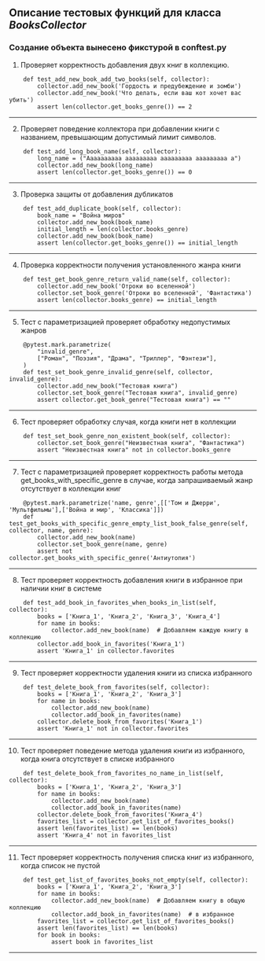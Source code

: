 ## Описание тестовых функций для класса *BooksCollector*

### Создание объекта вынесено фикстурой в conftest.py


1. Проверяет корректность добавления двух книг в коллекцию.
```
    def test_add_new_book_add_two_books(self, collector):
        collector.add_new_book('Гордость и предубеждение и зомби')
        collector.add_new_book('Что делать, если ваш кот хочет вас убить')
        assert len(collector.get_books_genre()) == 2
```
---
2. Проверяет поведение коллектора при добавлении книги с названием,
        превышающим допустимый лимит символов.
```
    def test_add_long_book_name(self, collector):
        long_name = ("Aaaaaaaaaa aaaaaaaaa aaaaaaaaa aaaaaaaaa a")
        collector.add_new_book(long_name)
        assert len(collector.get_books_genre()) == 0
```
---
3. Проверка защиты от добавления дубликатов
```
    def test_add_duplicate_book(self, collector):
        book_name = "Война миров" 
        collector.add_new_book(book_name) 
        initial_length = len(collector.books_genre)
        collector.add_new_book(book_name)
        assert len(collector.get_books_genre()) == initial_length
```
---
4. Проверка корректности получения установленного жанра книги
```
    def test_get_book_genre_return_valid_name(self, collector):
        collector.add_new_book('Отроки во вселенной')
        collector.set_book_genre('Отроки во вселенной', 'Фантастика')
        assert len(collector.books_genre) == initial_length
```
---
5. Тест с параметризацией проверяет обработку недопустимых жанров
```
    @pytest.mark.parametrize(
        "invalid_genre",
        ["Роман", "Поэзия", "Драма", "Триллер", "Фэнтези"],
    )
    def test_set_book_genre_invalid_genre(self, collector, invalid_genre):
        collector.add_new_book("Тестовая книга")
        collector.set_book_genre("Тестовая книга", invalid_genre)
        assert collector.get_book_genre("Тестовая книга") == ""
```
---
6. Тест проверяет обработку случая, когда книги нет в коллекции
```
    def test_set_book_genre_non_existent_book(self, collector):
        collector.set_book_genre("Неизвестная книга", "Фантастика")
        assert "Неизвестная книга" not in collector.books_genre
```
---
7. Тест с параметризацией проверяет корректность работы метода 
    get_books_with_specific_genre в случае, когда запрашиваемый 
    жанр отсутствует в коллекции книг
```
    @pytest.mark.parametrize('name, genre',[['Том и Джерри', 'Мультфильмы'],['Война и мир', 'Классика']])
    def test_get_books_with_specific_genre_empty_list_book_false_genre(self, collector, name, genre):
        collector.add_new_book(name)
        collector.set_book_genre(name, genre)
        assert not collector.get_books_with_specific_genre('Антиутопия')
```
---
8. Тест проверяет корректность добавления книги в избранное при наличии
        книг в системе
```
    def test_add_book_in_favorites_when_books_in_list(self, collector):
        books = ['Книга_1', 'Книга_2', 'Книга_3', 'Книга_4']
        for name in books:
            collector.add_new_book(name)  # Добавляем каждую книгу в коллекцию
        collector.add_book_in_favorites('Книга_1')
        assert 'Книга_1' in collector.favorites
```
---
9. Тест проверяет корректности удаления книги из списка избранного
```
    def test_delete_book_from_favorites(self, collector):
        books = ['Книга_1', 'Книга_2', 'Книга_3']
        for name in books:
            collector.add_new_book(name)  
            collector.add_book_in_favorites(name)  
        collector.delete_book_from_favorites('Книга_1')
        assert 'Книга_1' not in collector.favorites
```
---
10. Тест проверяет поведение метода удаления книги из избранного,
        когда книга отсутствует в списке избранного
```
    def test_delete_book_from_favorites_no_name_in_list(self, collector):
        books = ['Книга_1', 'Книга_2', 'Книга_3']
        for name in books:
            collector.add_new_book(name)
            collector.add_book_in_favorites(name)
        collector.delete_book_from_favorites('Книга_4')
        favorites_list = collector.get_list_of_favorites_books()
        assert len(favorites_list) == len(books)
        assert 'Книга_4' not in favorites_list
```
---
11. Тест проверяет корректность получения списка книг из избранного,
        когда список не пустой
```
    def test_get_list_of_favorites_books_not_empty(self, collector):
        books = ['Книга_1', 'Книга_2', 'Книга_3']
        for name in books:
            collector.add_new_book(name)  # Добавляем книгу в общую коллекцию
            collector.add_book_in_favorites(name)  # в избранное
        favorites_list = collector.get_list_of_favorites_books()
        assert len(favorites_list) == len(books)
        for book in books:
            assert book in favorites_list
```
---